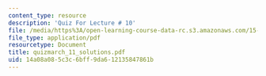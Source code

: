 ```yaml
---
content_type: resource
description: 'Quiz For Lecture # 10'
file: /media/https%3A/open-learning-course-data-rc.s3.amazonaws.com/15-433-investments-spring-2003/14a08a085c3c6bff9da612135847861b_quizmarch_11_solutions.pdf
file_type: application/pdf
resourcetype: Document
title: quizmarch_11_solutions.pdf
uid: 14a08a08-5c3c-6bff-9da6-12135847861b
---
```

